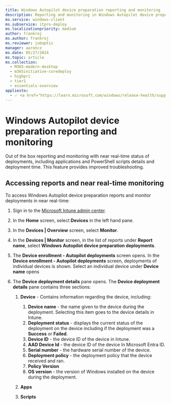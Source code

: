 ```yaml
---
title: Windows Autopilot device preparation reporting and monitoring
description: Reporting and monitoring in Windows Autopilot device preparation.
ms.service: windows-client
ms.subservice: itpro-deploy
ms.localizationpriority: medium
author: frankroj
ms.author: frankroj
ms.reviewer: jubaptis
manager: aaroncz
ms.date: 05/27/2024
ms.topic: article
ms.collection:
  - M365-modern-desktop
  - m365initiative-coredeploy
  - highpri
  - tier1
  - essentials-overview
appliesto:
  - ✅ <a href="https://learn.microsoft.com/windows/release-health/supported-versions-windows-client" target="_blank">Windows 11</a>
---
```


# Windows Autopilot device preparation reporting and monitoring

Out of the box reporting and monitoring with near real-time status of deployments, including applications and PowerShell scripts details and deployment time. This feature provides improved troubleshooting.

## Accessing reports and near real-time monitoring

To access Windows Autopilot device preparation reports and monitor deployments in near real-time:

1. Sign in to the [Microsoft Intune admin center](https://go.microsoft.com/fwlink/?linkid=2109431).

2. In the **Home** screen, select **Devices** in the left hand pane.

3. In the **Devices | Overview** screen, select **Monitor**.

4. In the **Devices | Monitor** screen, in the list of reports under **Report name**, select **Windows Autopilot device preparation deployments**.

5. The **Device enrollment - Autopilot deployments** screen opens. In the **Device enrollment - Autopilot deployments** screen, deployments of individual devices is shown. Select an individual device under **Device name** opens

6. The **Device deployment details** pane opens. The **Device deployment details** pane contains three sections:

   1. **Device** - Contains information regarding the device, including:

      1. **Device name** - the name given to the device during the deployment. Selecting this item goes to the device details in Intune.
      2. **Deployment status** - displays the current status of the deployment on the device including if the deployment was a **Success** or **Failed**.
      3. **Device ID** - the device ID of the device in Intune.
      4. **AAD Device Id** - the device ID of the device In Microsoft Entra ID.
      5. **Serial number** - the hardware serial number of the device.
      6. **Deployment policy** - the deployment policy that the device received and ran.
      7. **Policy Version**
      8. **OS version** - the version of Windows installed on the device during the deployment.

   2. **Apps**

   3. **Scripts**

